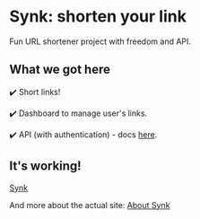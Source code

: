 # Synk: shorten your link

Fun URL shortener project with freedom and API.

## What we got here

:heavy_check_mark: Short links!

:heavy_check_mark: Dashboard to manage user's links.

:heavy_check_mark: API (with authentication) - docs [here](https://synk.fun/api/).

## It's working!

[Synk](https://synk.fun/)

And more about the actual site: [About Synk](https://synk.fun/about/)